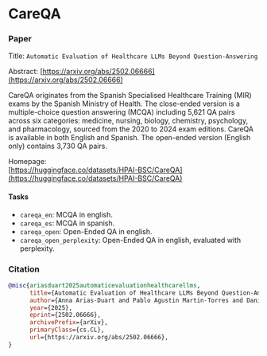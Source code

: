 # CareQA

### Paper

Title: `Automatic Evaluation of Healthcare LLMs Beyond Question-Answering`

Abstract: [https://arxiv.org/abs/2502.06666](https://arxiv.org/abs/2502.06666)

CareQA originates from the Spanish Specialised Healthcare Training (MIR) exams by the 
Spanish Ministry of Health. The close-ended version is a multiple-choice question 
answering (MCQA) including 5,621 QA pairs across six categories: medicine, nursing, 
biology, chemistry, psychology, and pharmacology, sourced from the 2020 to 2024 exam 
editions. CareQA is available in both English and Spanish. The open-ended version 
(English only) contains 3,730 QA pairs.

Homepage: \
[https://huggingface.co/datasets/HPAI-BSC/CareQA](https://huggingface.co/datasets/HPAI-BSC/CareQA)


#### Tasks

* `careqa_en`: MCQA in english.
* `careqa_es`: MCQA in spanish.
* `careqa_open`: Open-Ended QA in english.
* `careqa_open_perplexity`: Open-Ended QA in english, evaluated with perplexity.

### Citation

```bibtex
@misc{ariasduart2025automaticevaluationhealthcarellms,
      title={Automatic Evaluation of Healthcare LLMs Beyond Question-Answering}, 
      author={Anna Arias-Duart and Pablo Agustin Martin-Torres and Daniel Hinjos and Pablo Bernabeu-Perez and Lucia Urcelay Ganzabal and Marta Gonzalez Mallo and Ashwin Kumar Gururajan and Enrique Lopez-Cuena and Sergio Alvarez-Napagao and Dario Garcia-Gasulla},
      year={2025},
      eprint={2502.06666},
      archivePrefix={arXiv},
      primaryClass={cs.CL},
      url={https://arxiv.org/abs/2502.06666}, 
}
```
